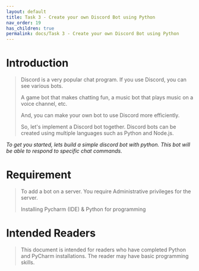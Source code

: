 ```yaml
---
layout: default
title: Task 3 - Create your own Discord Bot using Python
nav_order: 19
has_children: true
permalink: docs/Task 3 - Create your own Discord Bot using Python
---
```



# **Introduction**

> Discord is a very popular chat program.
> If you use Discord, you can see various bots.
>
> A game bot that makes chatting fun, a music bot that plays music on a voice channel, etc.
>
> And, you can make your own bot to use Discord more efficiently.
>
> So, let's implement a Discord bot together.
> Discord bots can be created using multiple languages such as Python and Node.js.

*To get you started, lets build a simple discord bot with python. This bot will be able to respond to specific chat commands.*

# **Requirement**

> To add a bot on a server. You require Administrative privileges for the server.
> 
> Installing Pycharm (IDE) & Python for programming

# **Intended Readers**

> This document is intended for readers who have completed Python and PyCharm installations.
> The reader may have basic programming skills.

